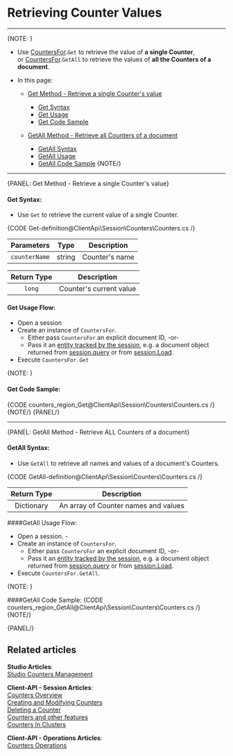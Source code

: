 # Retrieving Counter Values  
---

{NOTE: }

* Use [CountersFor](../../../client-api/session/counters/overview#counter-methods-and-the--object).`Get` to retrieve the value of **a single Counter**,  
  or [CountersFor](../../../client-api/session/counters/overview#counter-methods-and-the--object).`GetAll` to retrieve the values of **all the Counters of a document**.  

* In this page:  

  * [Get Method - Retrieve a single Counter's value](../../../client-api/session/counters/retrieve-counter-values#get-method---retrieve-a-single-counter)  
      - [Get Syntax](../../../client-api/session/counters/retrieve-counter-values#get-syntax)  
      - [Get Usage](../../../client-api/session/counters/retrieve-counter-values#get-usage-flow)  
      - [Get Code Sample](../../../client-api/session/counters/retrieve-counter-values#get-code-sample)  

  * [GetAll Method - Retrieve all Counters of a document](../../../client-api/session/counters/retrieve-counter-values#getall-method---retrieve-all-counters-of-a-document)  
      - [GetAll Syntax](../../../client-api/session/counters/retrieve-counter-values#getall-syntax)  
      - [GetAll Usage](../../../client-api/session/counters/retrieve-counter-values#getall-usage-flow)  
      - [GetAll Code Sample](../../../client-api/session/counters/retrieve-counter-values#getall-code-sample)
{NOTE/}

---

{PANEL: Get Method - Retrieve a single Counter's value}

#### Get Syntax:

* Use `Get` to retrieve the current value of a single Counter.  

{CODE Get-definition@ClientApi\Session\Counters\Counters.cs /}

| Parameters | Type | Description |
|:-------------:|:-------------:|:-------------:|
| `counterName` |  string | Counter's name |

| Return Type | Description |
|:-------------:|:-------------:|
| `long` | Counter's current value |

#### Get Usage Flow:

  * Open a session  
  * Create an instance of `CountersFor`.  
      * Either pass `CountersFor` an explicit document ID, -or-  
      * Pass it an [entity tracked by the session](../../../client-api/session/loading-entities), e.g. a document object returned from [session.query](../../../client-api/session/querying/how-to-query) or from [session.Load](../../../client-api/session/loading-entities#load).  
  * Execute `CountersFor.Get`

{NOTE: }

#### Get Code Sample:

{CODE counters_region_Get@ClientApi\Session\Counters\Counters.cs /}
{NOTE/}
{PANEL/}

---

{PANEL: GetAll Method - Retrieve ALL Counters of a document}

#### GetAll Syntax:

* Use `GetAll` to retrieve all names and values of a document's Counters.  

{CODE GetAll-definition@ClientApi\Session\Counters\Counters.cs /}

| Return Type |Description |
|:-------------:|:-------------:|
| Dictionary | An array of Counter names and values |

####GetAll Usage Flow:

* Open a session.    - 
* Create an instance of `CountersFor`.  
   * Either pass `CountersFor` an explicit document ID, -or-  
   * Pass it an [entity tracked by the session](../../../client-api/session/loading-entities), e.g. a document object returned from [session.query](../../../client-api/session/querying/how-to-query) or from [session.Load](../../../client-api/session/loading-entities#load).  
* Execute `CountersFor.GetAll`.

{NOTE: }

####GetAll Code Sample:
{CODE counters_region_GetAll@ClientApi\Session\Counters\Counters.cs /}
{NOTE/}

{PANEL/}

## Related articles
**Studio Articles**:  
[Studio Counters Management](../../../studio/database/documents/document-view/additional-features/counters#counters)  

**Client-API - Session Articles**:  
[Counters Overview](../../../client-api/session/counters/overview)  
[Creating and Modifying Counters](../../../client-api/session/counters/create-or-modify)  
[Deleting a Counter](../../../client-api/session/counters/delete)  
[Counters and other features](../../../client-api/session/counters/counters-and-other-features)  
[Counters In Clusters](../../../client-api/session/counters/counters-in-clusters)  

**Client-API - Operations Articles**:  
[Counters Operations](../../../client-api/operations/counters/get-counters#operations--counters--how-to-get-counters)  

